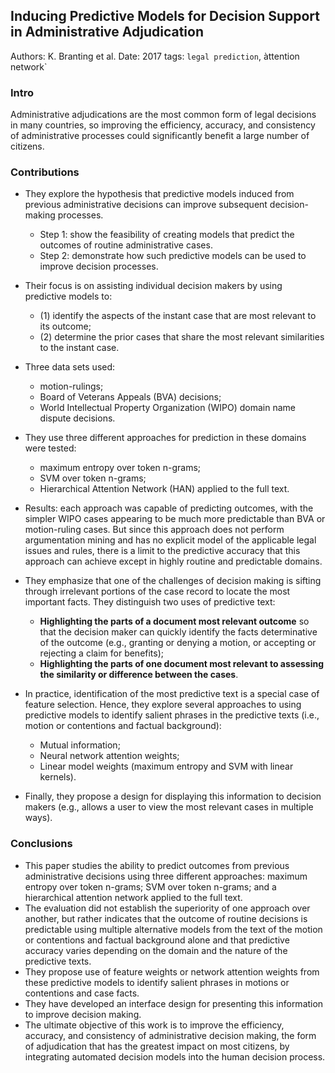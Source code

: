 ## Inducing Predictive Models for Decision Support in Administrative Adjudication

Authors: K. Branting et al.
Date: 2017 
tags: `legal prediction`, àttention network`

### Intro

Administrative adjudications are the most common form of legal decisions in many countries, so improving the efficiency, accuracy, and consistency of administrative processes could significantly benefit a large number of citizens. 


### Contributions

- They explore the hypothesis that predictive models induced from previous administrative decisions can improve subsequent decision-making processes.
  - Step 1:  show the feasibility of creating models that predict the outcomes of routine administrative cases. 
  - Step 2: demonstrate how such predictive models can be used to improve decision processes. 
  
- Their focus is on assisting individual decision makers by using predictive models to:
  - (1) identify the aspects of the instant case that are most relevant to its outcome;
  - (2) determine the prior cases that share the most relevant similarities to the instant case.

- Three data sets used:
  - motion-rulings;
  - Board of Veterans Appeals (BVA) decisions;
  - World Intellectual Property Organization (WIPO) domain name dispute decisions.
  
- They use three different approaches for prediction in these domains were tested:
  - maximum entropy over token n-grams;
  - SVM over token n-grams;
  - Hierarchical Attention Network (HAN) applied to the full text.
  
- Results: each approach was capable of predicting outcomes, with the simpler WIPO cases appearing to be much more predictable than BVA or motion-ruling cases. But since this approach does not perform argumentation mining and has no explicit model of the applicable legal issues and rules, there is a limit to the predictive accuracy that this approach can achieve except in highly routine and predictable domains.

- They emphasize that one of the challenges of decision making is sifting through irrelevant portions of the case record to locate the most important facts. They distinguish two uses of predictive text:
  - **Highlighting the parts of a document most relevant outcome** so that the decision maker can quickly identify the facts determinative of the outcome (e.g., granting or denying a motion, or accepting or rejecting a claim for benefits);
  - **Highlighting the parts of one document most relevant to assessing the similarity or difference between the cases**.

- In practice, identification of the most predictive text is a special case of feature selection. Hence, they explore several approaches to using predictive models to identify salient phrases in the predictive texts (i.e., motion or contentions and factual background):
  - Mutual information;
  - Neural network attention weights;
  - Linear model weights (maximum entropy and SVM with linear kernels).

- Finally, they propose a design for displaying this information to decision makers (e.g., allows a user to view the most relevant cases in multiple ways).


### Conclusions

- This paper studies the ability to predict outcomes from previous administrative decisions using three different approaches: maximum entropy over token n-grams; SVM over token n-grams; and a hierarchical attention network applied to the full text. 
- The evaluation did not establish the superiority of one approach over another, but rather indicates that the outcome of routine decisions is predictable using multiple alternative models from the text of the motion or contentions and factual background alone and that predictive accuracy varies depending on the domain and the nature of the predictive texts.
- They propose use of feature weights or network attention weights from these predictive models to identify salient phrases in motions or contentions and case facts.
- They have developed an interface design for presenting this information to improve decision making.
- The ultimate objective of this work is to improve the efficiency, accuracy, and consistency of administrative decision making, the form of adjudication that has the greatest impact on most citizens, by integrating automated decision models into the human decision process.
